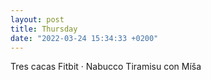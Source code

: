 ```yaml
---
layout: post
title: Thursday
date: "2022-03-24 15:34:33 +0200"
---
```


Tres cacas   Fitbit · Nabucco Tiramisu con Míša
